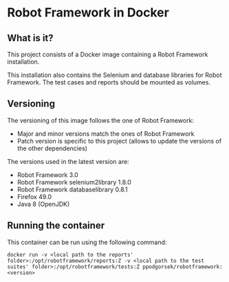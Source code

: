 # Robot Framework in Docker

## What is it?

This project consists of a Docker image containing a Robot Framework installation.

This installation also contains the Selenium and database libraries for Robot Framework. The test cases and reports should be mounted as volumes.

## Versioning

The versioning of this image follows the one of Robot Framework:

* Major and minor versions match the ones of Robot Framework
* Patch version is specific to this project (allows to update the versions of the other dependencies)

The versions used in the latest version are:

* Robot Framework 3.0
* Robot Framework selenium2library 1.8.0
* Robot Framework databaselibrary 0.8.1
* Firefox 49.0
* Java 8 (OpenJDK)

## Running the container

This container can be run using the following command:

	docker run -v <local path to the reports' folder>:/opt/robotframework/reports:Z -v <local path to the test suites' folder>:/opt/robotframework/tests:Z ppodgorsek/robotframework:<version>
